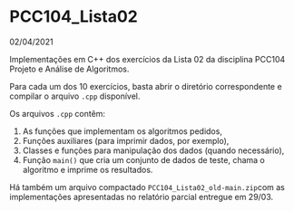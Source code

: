 # PCC104_Lista02

02/04/2021

Implementações em C++ dos exercícios da Lista 02 da disciplina PCC104 Projeto e Análise de Algoritmos.

Para cada um dos 10 exercícios, basta abrir o diretório correspondente e compilar o arquivo ```.cpp``` disponível.

Os arquivos ```.cpp``` contêm:
1. As funções que implementam os algoritmos pedidos, 
2. Funções auxiliares (para imprimir dados, por exemplo), 
3. Classes e funções para manipulação dos dados (quando necessário),
4. Função ```main()``` que cria um conjunto de dados de teste, chama o algoritmo e imprime os resultados.

Há também um arquivo compactado ```PCC104_Lista02_old-main.zip```com as implementações apresentadas no relatório parcial entregue em 29/03.
